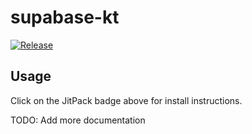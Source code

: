 # supabase-kt

[![Release](https://jitpack.io/v/me.profiluefter/supabase-kt.svg)](https://jitpack.io/#me.profiluefter/supabase-kt)

## Usage

Click on the JitPack badge above for install instructions.

TODO: Add more documentation
